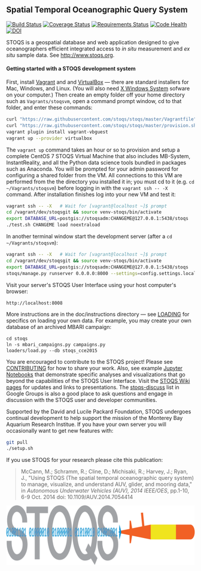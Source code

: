 Spatial Temporal Oceanographic Query System
-------------------------------------------

[![Build Status](https://travis-ci.org/stoqs/stoqs.svg)](https://travis-ci.org/stoqs/stoqs/branches)
[![Coverage Status](https://coveralls.io/repos/stoqs/stoqs/badge.svg?branch=master&service=github)](https://coveralls.io/github/stoqs/stoqs?branch=master)
[![Requirements Status](https://requires.io/github/stoqs/stoqs/requirements.svg?branch=master)](https://requires.io/github/stoqs/stoqs/requirements/?branch=master)
[![Code Health](https://landscape.io/github/stoqs/stoqs/landscape.svg?style=flat)](https://landscape.io/github/stoqs/stoqs)
[![DOI](https://zenodo.org/badge/20654/stoqs/stoqs.svg)](https://zenodo.org/badge/latestdoi/20654/stoqs/stoqs)

STOQS is a geospatial database and web application designed to give oceanographers
efficient integrated access to *in situ* measurement and *ex situ* sample data.
See http://www.stoqs.org.

#### Getting started with a STOQS development system 

First, install [Vagrant](https://www.vagrantup.com/) and and [VirtualBox](https://www.virtualbox.org/)
&mdash; there are standard installers for Mac, Windows, and Linux. (You will also need 
[X Windows System](doc/instructions/XWINDOWS.md) sofware on your computer.) Then create an empty folder off your 
home directory such as `Vagrants/stoqsvm`, open a command prompt window, cd to that folder, and enter these 
commands:

```bash
curl "https://raw.githubusercontent.com/stoqs/stoqs/master/Vagrantfile" -o Vagrantfile
curl "https://raw.githubusercontent.com/stoqs/stoqs/master/provision.sh" -o provision.sh
vagrant plugin install vagrant-vbguest
vagrant up --provider virtualbox
```

The `vagrant up` command takes an hour or so to provision and setup a complete CentOS 7 
STOQS Virtual Machine that also includes MB-System, InstantReality, and all the Python data science 
tools bundled in packages such as Anaconda.  You will be prompted for your admin password
for configuring a shared folder from the VM.  All connections to this VM are 
performed from the the directory you installed it in; you must cd to it (e.g. `cd
~/Vagrants/stoqsvm`) before logging in with the `vagrant ssh -- -X` command.  After 
installation finishes log into your new VM and test it:

```bash
vagrant ssh -- -X   # Wait for [vagrant@localhost ~]$ prompt
cd /vagrant/dev/stoqsgit && source venv-stoqs/bin/activate
export DATABASE_URL=postgis://stoqsadm:CHANGEME@127.0.0.1:5438/stoqs
./test.sh CHANGEME load noextraload
```

In another terminal window start the development server (after a `cd ~/Vagrants/stoqsvm`):

```bash
vagrant ssh -- -X   # Wait for [vagrant@localhost ~]$ prompt
cd /vagrant/dev/stoqsgit && source venv-stoqs/bin/activate
export DATABASE_URL=postgis://stoqsadm:CHANGEME@127.0.0.1:5438/stoqs
stoqs/manage.py runserver 0.0.0.0:8000 --settings=config.settings.local
```

Visit your server's STOQS User Interface using your host computer's browser:

    http://localhost:8008

More instructions are in the doc/instructions directory &mdash; see [LOADING](doc/instructions/LOADING.md) 
for specifics on loading your own data. For example, you may create your own database of an archived MBARI campaign:

    cd stoqs
    ln -s mbari_campaigns.py campaigns.py
    loaders/load.py --db stoqs_cce2015

You are encouraged to contribute to the STOQS project! Please see [CONTRIBUTING](doc/instructions/CONTRIBUTING.md)
for how to share your work.  Also, see example 
[Jupyter Notebooks](http://nbviewer.jupyter.org/github/stoqs/stoqs/blob/master/stoqs/contrib/notebooks)
that demonstrate specific analyses and visualizations that go beyond the capabilities of the STOQS User Interface.
Visit the [STOQS Wiki pages](https://github.com/stoqs/stoqs/wiki) for updates and links to presentations.
The [stoqs-discuss](https://groups.google.com/forum/#!forum/stoqs-discuss) list in Google Groups is also 
a good place to ask questions and engage in discussion with the STOQS user and developer communities.

Supported by the David and Lucile Packard Foundation, STOQS undergoes continual development
to help support the mission of the Monterey Bay Aquarium Research Institue.  If you have your
own server you will occasionally want to get new features with:

```bash
git pull
./setup.sh
```

If you use STOQS for your research please cite this publication:

> McCann, M.; Schramm, R.; Cline, D.; Michisaki, R.; Harvey, J.; Ryan, J., "Using STOQS (The spatial 
> temporal oceanographic query system) to manage, visualize, and understand AUV, glider, and mooring data," 
> in *Autonomous Underwater Vehicles (AUV), 2014 IEEE/OES*, pp.1-10, 6-9 Oct. 2014
> doi: 10.1109/AUV.2014.7054414

![STOQS logo](stoqs/static/images/STOQS_logo_gray1_689.png)
